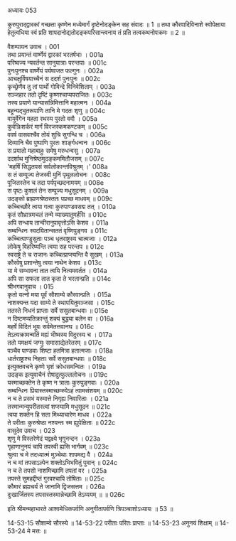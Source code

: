 अध्यायः 053

कुरुपुराद्द्वारकां गच्छता कृष्णेन मध्येमार्गं दृष्टेनोदङ्केन सह संवादः ॥ 1 ॥ तथा कौरवादिविनाशे स्वोपेक्षाया हेतुत्वधिया स्वं प्रति शापदानोद्यतोदङ्कपरिसान्त्वनाय तं प्रति तत्वकथनोपक्रमः ॥ 2 ॥

वैशम्पायन उवाच ।	001  
तथा प्रयान्तं वार्ष्णेयं द्वारकां भरतर्षभाः ।	001a  
परिष्वज्य न्यवर्तन्त सानुयात्राः परन्तपाः ॥	001c  
पुनःपुनश्च वार्ष्णेयं पर्यष्वजत फल्गुनः ।	002a  
आचक्षुर्विषयाच्चैनं स ददर्श पुनःपुनः ॥	002c  
कृच्छ्रेणैव तु तां पार्थो गोविन्दे विनिवेशिताम् ।	003a  
सञ्जहार ततो दृष्टिं कृष्णश्चाप्यपराजितः ॥	003c  
तस्य प्रयाणे यान्यासन्निमित्तानि महात्मनः ।	004a  
बहून्यद्भुतरूपाणि तानि मे गदतः शृणु ॥	004c  
वायुर्वेगेन महता रथस्य पुरतो ववौ ।	005a  
कुर्वन्निःशर्करं मार्गं विरजस्कमकण्टकम् ॥	005c  
ववर्ष वासवश्चैव तोयं शुचि सुगन्धि च ।	006a  
दिव्यानि चैव पुष्पाणि पुरतः शार्ङ्गधन्वनः ॥	006c  
स प्रयातो महाबाहुः समेषु मरुधन्वसु ।	007a  
ददर्शाथ मुनिश्रेष्ठमुदङ्कममितौजसम् ॥	007c  
\'महर्षिं सिद्धतपसं सर्वलोकान्तविश्रुतम् ।\'	008a  
स तं सम्पूज्य तेजस्वी मुनिं पृथुललोचनः ।	008c  
पूजितस्तेन च तदा पर्यपृच्छदनामयम् ॥	008e  
स पृष्टः कुशलं तेन सम्पूज्य मधुसूदनम् ।	009a  
उदङ्को ब्राह्मणश्रेष्ठस्ततः पप्रच्छ माधवम् ॥	009c  
कच्चिच्छौरे त्वया गत्वा कुरुपाण्डवसद्म तत् ।	010a  
कृतं सौभ्रात्रमचलं तन्मे व्याख्यातुमर्हसि ॥	010c  
अपि सन्धाय तान्वीरानुपावृत्तोऽसि केशव ।	011a  
सम्बन्धिनः स्वदयितान्सततं वृष्णिपुङ्गव ॥	011c  
कच्चित्पाण्डुसुताः पञ्च धृतराष्ट्रस्य चात्मजाः ।	012a  
लोकेषु विहरिष्यन्ति त्वया सह परन्तप ॥	012c  
स्वराष्ट्रे ते च राजानः कच्चित्प्राप्स्यन्ति वै सुखम् ।	013a  
कौरवेषु प्रशान्तेषु त्वया नाथेन केशव ॥	013c  
या मे सम्भावना तात त्वयि नित्यमवर्तत ।	014a  
अपि सा सफला तात कृता ते भरतान्प्रति ॥	014c  
श्रीभगवानुवाच ।	015  
कृतो यत्नो मया पूर्वं सौशाम्ये कौरवान्प्रति ।	015a  
नाशक्यन्त यदा साम्ये ते स्थापयितुमञ्जसा ।	015c  
ततस्ते निधनं प्राप्ताः सर्वे ससुतबान्धवाः ॥	015e  
न दिष्टमप्यतिक्रान्तुं शक्यं बुद्ध्या बलेन वा ।	016a  
महर्षे विदितं भूयः सर्वमेतत्तवानघ ॥	016c  
तेऽत्यक्रामन्मतिं मह्यं भीष्मस्य विदुरस्य च ।	017a  
ततो यमक्षयं जग्मुः समासाद्येतरेतरम् ॥	017c  
पञ्चैव पाण्डवाः शिष्टा हतमित्रा हतात्मजाः ।	018a  
धार्तराष्ट्राश्च निहताः सर्वे ससुतबान्धवाः ॥	018c  
इत्युक्तवचने कृष्णे भृशं क्रोधसमन्वितः ।	019a  
उदङ्क इत्युवाचैनं रोषादुत्फुल्ललोचनः ॥	019c  
यस्माच्छक्तेन ते कृष्ण न त्राताः कुरुपुङ्गवाः ।	020a  
सम्बन्धिनः प्रियास्तस्माच्छप्स्येऽहं त्वामसंशयम् ॥	020c  
न च ते प्रसभं यस्मात्ते निगृह्य निवारिताः ।	021a  
तस्मान्मन्युपरीतस्त्वां शप्स्यामि मधुसूदन ॥	021c  
त्वया शक्तेन हि सता मिथ्याचारेण माधव ।	022a  
ते परीताः कुरुश्रेष्ठा नश्यन्तः स्म ह्युपेक्षिताः ॥	022c  
वासुदेव उवाच ।	023  
शृणु मे विस्तरेणेदं यद्वक्ष्ये भृगुनन्दन ।	023a  
गृहाणानुनयं चापि तपस्वी ह्यसि भार्गवम् ॥	023c  
श्रुत्वा च मे तदध्यात्मं मुञ्चेथाः शापमद्य वै ।	024a  
न च मां तपसाऽल्पेन शक्तोऽभिभवितुं पुमान् ॥	024c  
न च ते तपसो नाशमिच्छामि तपतां वर ।	025a  
तपस्ते सुमहद्दीप्तं गुरवश्चापि तोषिताः ॥	025c  
कौमारं ब्रह्मचर्यं ते जानामि द्विजसत्तम ।	026a  
दुःखार्जितस्य तपसस्तस्मान्नेच्छामि तेऽव्ययम् ॥ ॥	026c  

इति श्रीमन्महाभारते आश्वमेधिकपर्वणि अनुगीतापर्वणि त्रिपञ्चाशोऽध्यायः ॥ 53 ॥

14-53-15 सौशाम्ये सौरस्ये ॥ 14-53-22 परीताः परितः प्राप्ताः ॥ 14-53-23 अनुनयं शिक्षाम् ॥ 14-53-24 मे मत्तः ॥
